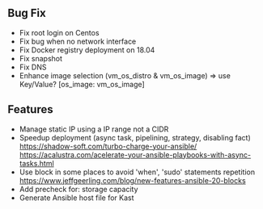 Bug Fix
-------
- Fix root login on Centos
- Fix bug when no network interface
- Fix Docker registry deployment on 18.04
- Fix snapshot
- Fix DNS
- Enhance image selection (vm_os_distro & vm_os_image)
  => use Key/Value? [os_image: vm_os_image]

Features
--------
- Manage static IP using a IP range not a CIDR
- Speedup deployment (async task, pipelining, strategy, disabling fact)
  https://shadow-soft.com/turbo-charge-your-ansible/
  https://acalustra.com/acelerate-your-ansible-playbooks-with-async-tasks.html
- Use block in some places to avoid 'when', 'sudo' statements repetition
  https://www.jeffgeerling.com/blog/new-features-ansible-20-blocks
- Add precheck for: storage capacity
- Generate Ansible host file for Kast
